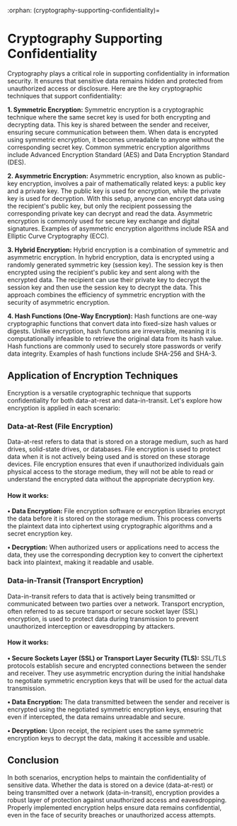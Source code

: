 :orphan:
(cryptography-supporting-confidentiality)=

# Cryptography Supporting Confidentiality

Cryptography plays a critical role in supporting confidentiality in information security. It ensures that sensitive data remains hidden and protected from unauthorized access or disclosure. Here are the key cryptographic techniques that support confidentiality:

**1.	Symmetric Encryption:** Symmetric encryption is a cryptographic technique where the same secret key is used for both encrypting and decrypting data. This key is shared between the sender and receiver, ensuring secure communication between them. When data is encrypted using symmetric encryption, it becomes unreadable to anyone without the corresponding secret key. Common symmetric encryption algorithms include Advanced Encryption Standard (AES) and Data Encryption Standard (DES).

**2.	Asymmetric Encryption:** Asymmetric encryption, also known as public-key encryption, involves a pair of mathematically related keys: a public key and a private key. The public key is used for encryption, while the private key is used for decryption. With this setup, anyone can encrypt data using the recipient's public key, but only the recipient possessing the corresponding private key can decrypt and read the data. Asymmetric encryption is commonly used for secure key exchange and digital signatures. Examples of asymmetric encryption algorithms include RSA and Elliptic Curve Cryptography (ECC).

**3.	Hybrid Encryption:** Hybrid encryption is a combination of symmetric and asymmetric encryption. In hybrid encryption, data is encrypted using a randomly generated symmetric key (session key). The session key is then encrypted using the recipient's public key and sent along with the encrypted data. The recipient can use their private key to decrypt the session key and then use the session key to decrypt the data. This approach combines the efficiency of symmetric encryption with the security of asymmetric encryption.

**4.	Hash Functions (One-Way Encryption):** Hash functions are one-way cryptographic functions that convert data into fixed-size hash values or digests. Unlike encryption, hash functions are irreversible, meaning it is computationally infeasible to retrieve the original data from its hash value. Hash functions are commonly used to securely store passwords or verify data integrity. Examples of hash functions include SHA-256 and SHA-3.

## Application of Encryption Techniques

Encryption is a versatile cryptographic technique that supports confidentiality for both data-at-rest and data-in-transit. Let's explore how encryption is applied in each scenario:

### Data-at-Rest (File Encryption)

Data-at-rest refers to data that is stored on a storage medium, such as hard drives, solid-state drives, or databases. File encryption is used to protect data when it is not actively being used and is stored on these storage devices. File encryption ensures that even if unauthorized individuals gain physical access to the storage medium, they will not be able to read or understand the encrypted data without the appropriate decryption key.

#### How it works:

**•	Data Encryption:** File encryption software or encryption libraries encrypt the data before it is stored on the storage medium. This process converts the plaintext data into ciphertext using cryptographic algorithms and a secret encryption key.

**•	Decryption:** When authorized users or applications need to access the data, they use the corresponding decryption key to convert the ciphertext back into plaintext, making it readable and usable.

### Data-in-Transit (Transport Encryption)

Data-in-transit refers to data that is actively being transmitted or communicated between two parties over a network. Transport encryption, often referred to as secure transport or secure socket layer (SSL) encryption, is used to protect data during transmission to prevent unauthorized interception or eavesdropping by attackers.

#### How it works:

**•	Secure Sockets Layer (SSL) or Transport Layer Security (TLS):** SSL/TLS protocols establish secure and encrypted connections between the sender and receiver. They use asymmetric encryption during the initial handshake to negotiate symmetric encryption keys that will be used for the actual data transmission.

**•	Data Encryption:** The data transmitted between the sender and receiver is encrypted using the negotiated symmetric encryption keys, ensuring that even if intercepted, the data remains unreadable and secure.

**•	Decryption:** Upon receipt, the recipient uses the same symmetric encryption keys to decrypt the data, making it accessible and usable.

## Conclusion

In both scenarios, encryption helps to maintain the confidentiality of sensitive data. Whether the data is stored on a device (data-at-rest) or being transmitted over a network (data-in-transit), encryption provides a robust layer of protection against unauthorized access and eavesdropping. Properly implemented encryption helps ensure data remains confidential, even in the face of security breaches or unauthorized access attempts.